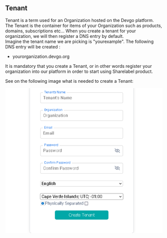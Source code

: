 ## Tenant

Tenant is a term used for an Organization hosted on the Devgo platform.
The Tenant is the container for items of your Organization such as products, domains, subscriptions etc…
When you create a tenant for your organization, we will then register a DNS entry by default.  
Imagine the tenant name we are picking is "yourexample". The following DNS entry will be created :

- yourorganization.devgo.org

It is mandatory that you create a Tenant, or in other words register your organization into our platform in order to start using Sharelabel product.

See on the following image what is needed to create a Tenant:

![Image of how to create a tenant](../images/TenantConcept.png)